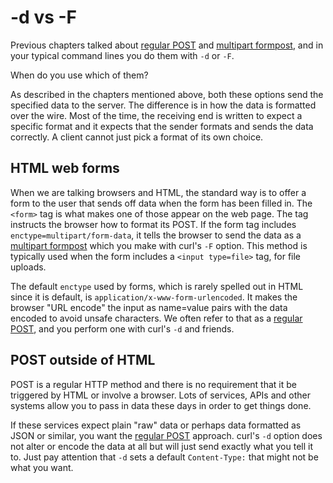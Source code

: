 # -d vs -F

Previous chapters talked about [regular POST](post.md) and [multipart
formpost](multipart.md), and in your typical command lines you do them with
`-d` or `-F`.

When do you use which of them?

As described in the chapters mentioned above, both these options send the
specified data to the server. The difference is in how the data is
formatted over the wire. Most of the time, the receiving end is written to
expect a specific format and it expects that the sender formats and sends the
data correctly. A client cannot just pick a format of its own choice.

## HTML web forms

When we are talking browsers and HTML, the standard way is to offer a form to
the user that sends off data when the form has been filled in. The `<form>`
tag is what makes one of those appear on the web page. The tag instructs the
browser how to format its POST. If the form tag includes
`enctype=multipart/form-data`, it tells the browser to send the data as a
[multipart formpost](multipart.md) which you make with curl's `-F`
option. This method is typically used when the form includes a `<input
type=file>` tag, for file uploads.

The default `enctype` used by forms, which is rarely spelled out in HTML since
it is default, is `application/x-www-form-urlencoded`. It makes the browser
"URL encode" the input as name=value pairs with the data encoded to avoid
unsafe characters. We often refer to that as a [regular POST](post.md),
and you perform one with curl's `-d` and friends.

## POST outside of HTML

POST is a regular HTTP method and there is no requirement that it be
triggered by HTML or involve a browser. Lots of services, APIs and other systems
allow you to pass in data these days in order to get things done.

If these services expect plain "raw" data or perhaps data formatted as JSON or
similar, you want the [regular POST](post.md) approach. curl's `-d` option
does not alter or encode the data at all but will just send exactly what you
tell it to. Just pay attention that `-d` sets a default `Content-Type:` that
might not be what you want.
